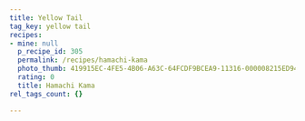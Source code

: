 ```yaml
---
title: Yellow Tail
tag_key: yellow tail
recipes:
- mine: null
  p_recipe_id: 305
  permalink: /recipes/hamachi-kama
  photo_thumb: 419915EC-4FE5-4B06-A63C-64FCDF9BCEA9-11316-000008215ED94E83.jpg
  rating: 0
  title: Hamachi Kama
rel_tags_count: {}

---
```

